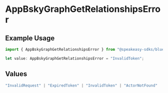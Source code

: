 # AppBskyGraphGetRelationshipsError

## Example Usage

```typescript
import { AppBskyGraphGetRelationshipsError } from "@speakeasy-sdks/bluesky/models/errors";

let value: AppBskyGraphGetRelationshipsError = "InvalidToken";
```

## Values

```typescript
"InvalidRequest" | "ExpiredToken" | "InvalidToken" | "ActorNotFound"
```